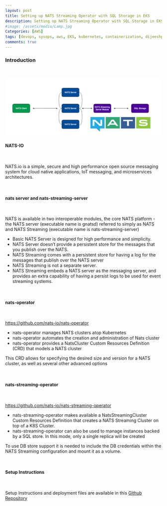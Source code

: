 ```yaml
---
layout: post
title: Setting up NATS Streaming Operator with SQL Storage in EKS
description: Setting up NATS Streaming Operator with SQL Storage in EKS
#image: /assets/media/Lamp.jpg
Categories: [AWS]
tags: [devops, sysops, aws, EKS, kubernetes, containerization, dijeeshpnair, nats-io, nats-streaming, nats-operator, nats-streaming-operator ]
comments: true
---
```


### Introduction

<br>

![NATS](assets/media/blogs-nats-io.jpg)


#### **NATS-IO**
<br>

NATS.io is a simple, secure and high performance open source messaging system for cloud native applications, IoT messaging, and microservices architectures.

<br>

#### nats server and nats-streaming-server

<br>

NATS is available in two interoperable modules, the core NATS platform - the NATS server (executable name is gnatsd) referred to simply as NATS and NATS Streaming (executable name is nats-streaming-server)

- Basic NATS Server is designed for high performance and simplicity.
- NATS Server doesn’t provide a persistent store for the messages that you publish over the NATS.
- NATS Streaming comes with a persistent store for having a log for the messages that publish over the NATS server
- NATS Streaming is not a separate server.
- NATS Streaming embeds a NATS server as the messaging server, and provides an extra capability of having a persist logs to be used for event streaming systems.

<br>

#### nats-operator

<br>

https://github.com/nats-io/nats-operator

- nats-operator manages NATS clusters atop Kubernetes
- nats-operator automates the creation and administration of Nats cluster
- nats-operator provides a NatsCluster Custom Resources Definition (CRD) that models a NATS cluster

This CRD allows for specifying the desired size and version for a NATS cluster, as well as several other advanced options

<br>

#### nats-streaming-operator

<br>

https://github.com/nats-io/nats-streaming-operator

- nats-streaming-operator makes available a NatsStreamingCluster Custom Resources Definition that creates a NATS Streaming Cluster on top of a K8S Cluster.
- nats-streaming-operator can also be used to manage instances backed by a SQL store. In this mode, only a single replica will be created

To use DB store support it is needed to include the DB credentials within the NATS Streaming configuration and mount it as a volume.


<br>

#### **Setup Instructions**

<br>

Setup Instructions and deployment files are available in this [Github Repository](https://github.com/dijeesh/nats-streaming-operator-with-sql-backend)